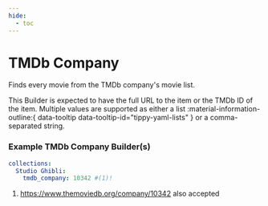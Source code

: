 ```yaml
---
hide:
  - toc
---
```

# TMDb Company

Finds every movie from the TMDb company's movie list.

This Builder is expected to have the full URL to the item or the TMDb ID of the item. Multiple values are supported as either a list :material-information-outline:{ data-tooltip data-tooltip-id="tippy-yaml-lists" } or a comma-separated string.

### Example TMDb Company Builder(s)

```yaml
collections:
  Studio Ghibli:
    tmdb_company: 10342 #(1)!
```

1. https://www.themoviedb.org/company/10342 also accepted
